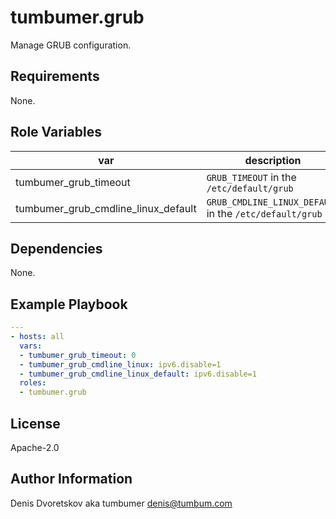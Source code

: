 # tumbumer.grub

Manage GRUB configuration.

## Requirements

None.

## Role Variables

var | description
---|---
tumbumer_grub_timeout | `GRUB_TIMEOUT` in the `/etc/default/grub`
tumbumer_grub_cmdline_linux_default | `GRUB_CMDLINE_LINUX_DEFAULT` in the `/etc/default/grub`

## Dependencies

None.

## Example Playbook

```yaml
---
- hosts: all
  vars:
  - tumbumer_grub_timeout: 0
  - tumbumer_grub_cmdline_linux: ipv6.disable=1
  - tumbumer_grub_cmdline_linux_default: ipv6.disable=1
  roles:
  - tumbumer.grub
```

## License

Apache-2.0

## Author Information

Denis Dvoretskov aka tumbumer <denis@tumbum.com>
